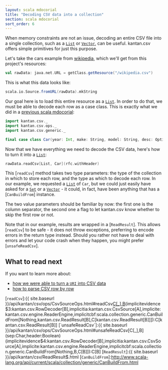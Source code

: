 ```yaml
---
layout: scala mdocorial
title: "Decoding CSV data into a collection"
section: scala mdocorial
sort_order: 6
---
```

When memory constraints are not an issue, decoding an entire CSV file into a single collection, such as a [`List`] or
[`Vector`], can be useful. kantan.csv offers simple primitives for just this purpose.


Let's take the cars example from [wikipedia](https://en.wikipedia.org/wiki/Comma-separated_values#Example), which
we'll get from this project's resources:

```scala mdoc:silent
val rawData: java.net.URL = getClass.getResource("/wikipedia.csv")
```

This is what this data looks like:

```scala mdoc
scala.io.Source.fromURL(rawData).mkString
```

Our goal here is to load this entire resource as a [`List`]. In order to do that, we must be able to decode each
row as a case class. This is exactly what we did in a [previous scala mdocorial](rows_as_case_classes.html):

```scala mdoc:silent
import kantan.csv._
import kantan.csv.ops._
import kantan.csv.generic._

final case class Car(year: Int, make: String, model: String, desc: Option[String], price: Float)
```

Now that we have everything we need to decode the CSV data, here's how to turn it into a [`List`]:

```scala mdoc
rawData.readCsv[List, Car](rfc.withHeader)
```

This [`readCsv`] method takes two type parameters: the type of the collection in which to store each row, and the type
as which to decode each row. In our example, we requested a [`List`] of `Car`, but we could just easily have asked
for a [`Set`] or a [`Vector`] - it could, in fact, have been anything that has a [`CanBuildFrom`] instance.

The two value parameters should be familiar by now: the first one is the column separator, the second one a flag to
let kantan.csv know whether to skip the first row or not.

Note that in our example, results are wrapped in a [`ReadResult`]. This allows [`readCsv`] to be safe - it does not throw
exceptions, preferring to encode errors in the return type instead. Should you rather not have to deal with errors and
let your code crash when they happen, you might prefer [`unsafeReadCsv`].


## What to read next

If you want to learn more about:

* [how we were able to turn a `URI` into CSV data](csv_sources.html)
* [how to parse CSV row by row](step_by_step_parsing.html)


[`List`]:http://www.scala-lang.org/api/current/scala/collection/immutable/List.html
[`Set`]:http://www.scala-lang.org/api/current/scala/collection/Set.html
[`Map`]:http://www.scala-lang.org/api/current/scala/collection/immutable/Map.html
[`Vector`]:http://www.scala-lang.org/api/current/scala/collection/immutable/Vector.html
[`readCsv`]:{{ site.baseurl }}/api/kantan/csv/ops/CsvSourceOps.html#readCsv[C[_],B](sep:Char,header:Boolean)(implicitevidence$3:kantan.csv.RowDecoder[B],implicitia:kantan.csv.CsvSource[A],implicite:kantan.csv.engine.ReaderEngine,implicitcbf:scala.collection.generic.CanBuildFrom[Nothing,kantan.csv.ReadResult[B],C[kantan.csv.ReadResult[B]]]):C[kantan.csv.ReadResult[B]]
[`unsafeReadCsv`]:{{ site.baseurl }}/api/kantan/csv/ops/CsvSourceOps.html#unsafeReadCsv[C[_],B](sep:Char,header:Boolean)(implicitevidence$4:kantan.csv.RowDecoder[B],implicitia:kantan.csv.CsvSource[A],implicite:kantan.csv.engine.ReaderEngine,implicitcbf:scala.collection.generic.CanBuildFrom[Nothing,B,C[B]]):C[B]
[`ReadResult`]:{{ site.baseurl }}/api/kantan/csv/ReadResult$.html
[`CanBuildFrom`]:http://www.scala-lang.org/api/current/scala/collection/generic/CanBuildFrom.html
